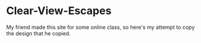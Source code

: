 # Clear-View-Escapes
My friend made this site for some online class, so here's my attempt to copy the design that he copied.
